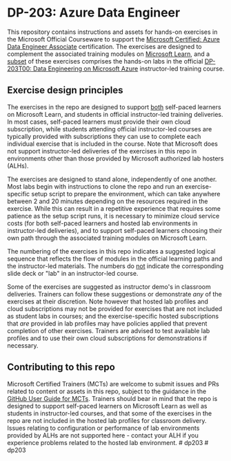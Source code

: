 # DP-203: Azure Data Engineer

This repository contains instructions and assets for hands-on exercises in the Microsoft Official Courseware to support the [Microsoft Certified: Azure Data Engineer Associate](https://learn.microsoft.com/certifications/azure-data-engineer/) certification. The exercises are designed to complement the associated training modules on [Microsoft Learn](https://learn.microsoft.com/training), and a <u>subset</u> of these exercises comprises the hands-on labs in the official [DP-203T00: Data Engineering on Microsoft Azure](https://learn.microsoft.com/training/courses/dp-203t00) instructor-led training course.

## Exercise design principles

The exercises in the repo are designed to support <u>both</u> self-paced learners on Microsoft Learn, and students in official instructor-led training deliveries. In most cases, self-paced learners must provide their own cloud subscription, while students attending official instructor-led courses are typically provided with subscriptions they can use to complete each individual exercise that is included in the course. Note that Microsoft does not support instructor-led deliveries of the exercises in this repo in environments other than those provided by Microsoft authorized lab hosters (ALHs).

The exercises are designed to stand alone, independently of one another. Most labs begin with instructions to clone the repo and run an exercise-specific setup script to prepare the environment, which can take anywhere between 2 and 20 minutes depending on the resources required in the exercise. While this can result in a repetitive experience that requires some patience as the setup script runs, it is necessary to minimize cloud service costs (for both self-paced learners and hosted lab environments in instructor-led deliveries), and to support self-paced learners choosing their own path through the associated training modules on Microsoft Learn.

The numbering of the exercises in this repo indicates a suggested logical sequence that reflects the flow of modules in the official learning paths and the instructor-led materials. The numbers do <u>not</u> indicate the corresponding slide deck or "lab" in an instructor-led course.

Some of the exercises are suggested as instructor demo's in classroom deliveries. Trainers can follow these suggestions or demonstrate *any* of the exercises at their discretion. Note however that hosted lab profiles and cloud subscriptions may not be provided for exercises that are not included as student labs in courses; and the exercise-specific hosted subscriptions that *are* provided in lab profiles may have policies applied that prevent completion of other exercises. Trainers are advised to test available lab profiles and to use their own cloud subscriptions for demonstrations if necessary.

## Contributing to this repo

Microsoft Certified Trainers (MCTs) are welcome to submit issues and PRs related to content or assets in this repo, subject to the guidance in the [GitHub User Guide for MCTs](https://microsoftlearning.github.io/MCT-User-Guide/). Trainers should bear in mind that the repo is designed to support self-paced learners on Microsoft Learn as well as students in instructor-led courses, and that some of the exercises in the repo are not included in the hosted lab profiles for classroom delivery. Issues relating to configuration or performance of lab environments provided by ALHs are not supported here - contact your ALH if you experience problems related to the hosted lab environment.
#   d p 2 0 3  
 #   d p 2 0 3  
 